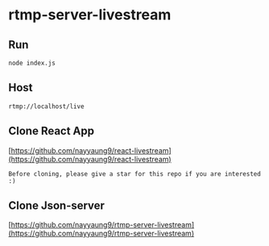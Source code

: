 # rtmp-server-livestream

## Run

```
node index.js
```

## Host
```
rtmp://localhost/live
```

## Clone React App
[https://github.com/nayyaung9/react-livestream](https://github.com/nayyaung9/react-livestream)

```Before cloning, please give a star for this repo if you are interested :)```

## Clone Json-server
[https://github.com/nayyaung9/rtmp-server-livestream](https://github.com/nayyaung9/rtmp-server-livestream)